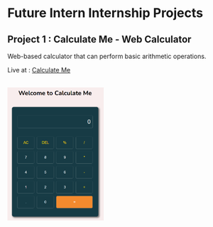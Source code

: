 # Future Intern Internship Projects
<h2>Project 1 : Calculate Me - Web Calculator</h2>
<p>Web-based calculator that can perform basic arithmetic operations.</p>
<p>Live at : <a href="https://calculateme-webcalculator.netlify.app/">Calculate Me</a><p><br>
<img src="./Readme_imgs/Calculate_Me.png" alt="Calculate Me - Web Calculator" height="300px">
<br><br>
